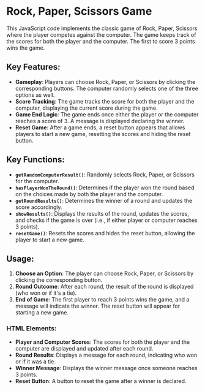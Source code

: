 # Rock, Paper, Scissors Game

This JavaScript code implements the classic game of Rock, Paper, Scissors where the player competes against the computer. The game keeps track of the scores for both the player and the computer. The first to score 3 points wins the game.

## Key Features:
- **Gameplay**: Players can choose Rock, Paper, or Scissors by clicking the corresponding buttons. The computer randomly selects one of the three options as well.
- **Score Tracking**: The game tracks the score for both the player and the computer, displaying the current score during the game.
- **Game End Logic**: The game ends once either the player or the computer reaches a score of 3. A message is displayed declaring the winner.
- **Reset Game**: After a game ends, a reset button appears that allows players to start a new game, resetting the scores and hiding the reset button.
  
## Key Functions:
- **`getRandomComputerResult()`**: Randomly selects Rock, Paper, or Scissors for the computer.
- **`hasPlayerWonTheRound()`**: Determines if the player won the round based on the choices made by both the player and the computer.
- **`getRoundResults()`**: Determines the winner of a round and updates the score accordingly.
- **`showResults()`**: Displays the results of the round, updates the scores, and checks if the game is over (i.e., if either player or computer reaches 3 points).
- **`resetGame()`**: Resets the scores and hides the reset button, allowing the player to start a new game.

## Usage:
1. **Choose an Option**: The player can choose Rock, Paper, or Scissors by clicking the corresponding button.
2. **Round Outcome**: After each round, the result of the round is displayed (who won or if it's a tie).
3. **End of Game**: The first player to reach 3 points wins the game, and a message will indicate the winner. The reset button will appear for starting a new game.

### HTML Elements:
- **Player and Computer Scores**: The scores for both the player and the computer are displayed and updated after each round.
- **Round Results**: Displays a message for each round, indicating who won or if it was a tie.
- **Winner Message**: Displays the winner message once someone reaches 3 points.
- **Reset Button**: A button to reset the game after a winner is declared.

